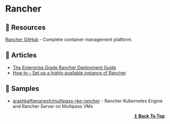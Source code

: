 # Rancher

## 📘 Resources
[Rancher GitHub](https://github.com/rancher/rancher) - Complete container management platform.

## 📕 Articles
- [The Enterprise Grade Rancher Deployment Guide](https://blog.kubernauts.io/enterprise-grade-rancher-deployment-guide-ubuntu-fd261e00994c)
- [How to – Set up a highly available instance of Rancher](https://blog.ronnyvdb.net/2019/01/20/howto-set-up-a-highly-available-instance-of-rancher/)

## 🚀 Samples
- [arashkaffamanesh/multipass-rke-rancher](https://github.com/arashkaffamanesh/multipass-rke-rancher) - Rancher Kubernetes Engine and Rancher Server on Multipass VMs

<div align="right">
  <b><a href="#contents">↥ Back To Top</a></b>
</div>